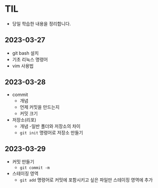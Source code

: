 # TIL
- 당일 학습한 내용을 정리합니다.

## 2023-03-27
- git bash 설치
- 기초 리눅스 명령어
- vim 사용법

## 2023-03-28
- commit
  - 개념
  - 언제 커밋을 만드는지
  - 커밋 크기
- 저장소(리포)
  - 개념
  -일반 폴더와 저장소의 차이
  - `git init` 명령어로 저장소 만들기

## 2023-03-29
- 커밋 만들기
  - `git commit -m`
- 스테이징 영역
  - `git add` 명령어로 커밋에 포함시키고 싶은 파일만 스테이징 영역에 추가